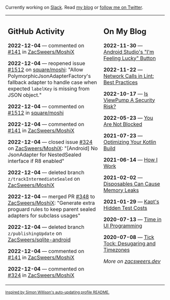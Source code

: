 Currently working on [Slack](https://slack.com/). Read [my blog](https://zacsweers.dev/) or [follow me on Twitter](https://twitter.com/ZacSweers).

<table><tr><td valign="top" width="60%">

## GitHub Activity
<!-- githubActivity starts -->
**2022-12-04** — commented on [#141](https://github.com/ZacSweers/MoshiX/issues/141#issuecomment-1336532415) in [ZacSweers/MoshiX](https://github.com/ZacSweers/MoshiX)

**2022-12-04** — reopened issue [#1512](https://github.com/square/moshi/issues/1512) on [square/moshi](https://github.com/square/moshi): "Allow PolymorphicJsonAdapterFactory's fallback adapter to handle case when expected `labelKey` is missing from JSON object."

**2022-12-04** — commented on [#1512](https://github.com/square/moshi/issues/1512#issuecomment-1336532336) in [square/moshi](https://github.com/square/moshi)

**2022-12-04** — commented on [#141](https://github.com/ZacSweers/MoshiX/issues/141#issuecomment-1336519341) in [ZacSweers/MoshiX](https://github.com/ZacSweers/MoshiX)

**2022-12-04** — closed issue [#324](https://github.com/ZacSweers/MoshiX/issues/324) on [ZacSweers/MoshiX](https://github.com/ZacSweers/MoshiX): "[Android] No JsonAdapter for NestedSealed interface if R8 enabled"

**2022-12-04** — deleted branch `z/trackIntermediateSealed` on [ZacSweers/MoshiX](https://github.com/ZacSweers/MoshiX)

**2022-12-04** — merged PR [#348](https://github.com/ZacSweers/MoshiX/pull/348) to [ZacSweers/MoshiX](https://github.com/ZacSweers/MoshiX): "Generate extra proguard rules to keep parent sealed adapters for subclass usages"

**2022-12-04** — deleted branch `z/publishingUpdate` on [ZacSweers/sqlite-android](https://github.com/ZacSweers/sqlite-android)

**2022-12-04** — commented on [#141](https://github.com/ZacSweers/MoshiX/issues/141#issuecomment-1336512078) in [ZacSweers/MoshiX](https://github.com/ZacSweers/MoshiX)

**2022-12-04** — commented on [#324](https://github.com/ZacSweers/MoshiX/issues/324#issuecomment-1336510928) in [ZacSweers/MoshiX](https://github.com/ZacSweers/MoshiX)
<!-- githubActivity ends -->
</td><td valign="top" width="40%">

## On My Blog
<!-- blog starts -->
**2022-11-30** — [Android Studio's "I'm Feeling Lucky" Button](https://www.zacsweers.dev/android-studios-im-feeling-lucky-button/)

**2022-11-22** — [Network Calls in Lint: Best Practices](https://www.zacsweers.dev/network-calls-in-lint-best-practices/)

**2022-10-17** — [Is ViewPump A Security Risk?](https://www.zacsweers.dev/is-viewpump-a-security-risk/)

**2022-05-23** — [You Are Not Blocked](https://www.zacsweers.dev/you-are-not-blocked/)

**2021-07-23** — [Optimizing Your Kotlin Build](https://www.zacsweers.dev/optimizing-your-kotlin-build/)

**2021-06-14** — [How I Work](https://www.zacsweers.dev/how-i-work/)

**2021-02-02** — [Disposables Can Cause Memory Leaks](https://www.zacsweers.dev/disposables-can-cause-memory-leaks/)

**2021-01-29** — [Kapt's Hidden Test Costs](https://www.zacsweers.dev/kapts-hidden-test-costs/)

**2020-07-13** — [Time in UI Programming](https://www.zacsweers.dev/time-in-ui/)

**2020-07-08** — [Tick Tock: Desugaring and Timezones](https://www.zacsweers.dev/ticktock-desugaring-timezones/)
<!-- blog ends -->
_More on [zacsweers.dev](https://zacsweers.dev/)_
</td></tr></table>

<sub><a href="https://simonwillison.net/2020/Jul/10/self-updating-profile-readme/">Inspired by Simon Willison's auto-updating profile README.</a></sub>